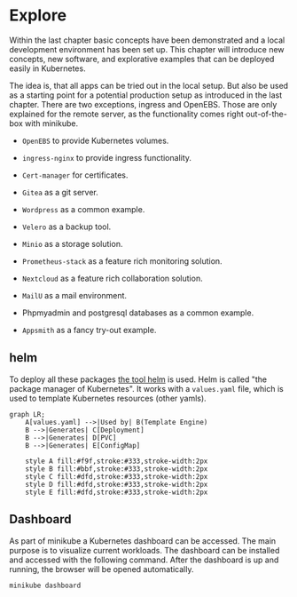 # Explore

Within the last chapter basic concepts have been demonstrated and a local development environment has been set up. This chapter will introduce new concepts, new software, and explorative examples that can be deployed easily in Kubernetes.

The idea is, that all apps can be tried out in the local setup. But also be used as a starting point for a potential production setup as introduced in the last chapter. There are two exceptions, ingress and OpenEBS. Those are only explained for the remote server, as the functionality comes right out-of-the-box with minikube.

* `OpenEBS` to provide Kubernetes volumes.
* `ingress-nginx` to provide ingress functionality.
* `Cert-manager` for certificates.

* `Gitea` as a git server.
* `Wordpress` as a common example.
* `Velero` as a backup tool.
* `Minio` as a storage solution.
* `Prometheus-stack` as a feature rich monitoring solution.
* `Nextcloud` as a feature rich collaboration solution.
* `MailU` as a mail environment.
* Phpmyadmin and postgresql databases as a common example.
* `Appsmith` as a fancy try-out example.

## helm

To deploy all these packages [the tool helm](https://helm.sh/docs/intro/quickstart/) is used. Helm is called "the package manager of Kubernetes". It works with a `values.yaml` file, which is used to template Kubernetes resources (other yamls).

```mermaid
graph LR;
    A[values.yaml] -->|Used by| B(Template Engine)
    B -->|Generates| C[Deployment]
    B -->|Generates| D[PVC]
    B -->|Generates| E[ConfigMap]

    style A fill:#f9f,stroke:#333,stroke-width:2px
    style B fill:#bbf,stroke:#333,stroke-width:2px
    style C fill:#dfd,stroke:#333,stroke-width:2px
    style D fill:#dfd,stroke:#333,stroke-width:2px
    style E fill:#dfd,stroke:#333,stroke-width:2px
```

## Dashboard

As part of minikube a Kubernetes dashboard can be accessed. The main purpose is to visualize current workloads. The dashboard can be installed and accessed with the following command. After the dashboard is up and running, the browser will be opened automatically.

```sh
minikube dashboard
```
